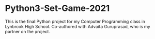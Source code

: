 # Python3-Set-Game-2021

This is the final Python project for my Computer Programming class in Lynbrook High School. Co-authored with Advaita Guruprasad, who is my partner on the project.
